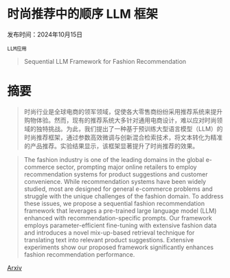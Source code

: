 # 时尚推荐中的顺序 LLM 框架

发布时间：2024年10月15日

`LLM应用`

> Sequential LLM Framework for Fashion Recommendation

# 摘要

> 时尚行业是全球电商的领军领域，促使各大零售商纷纷采用推荐系统来提升购物体验。然而，现有的推荐系统大多针对通用电商设计，难以应对时尚领域的独特挑战。为此，我们提出了一种基于预训练大型语言模型（LLM）的时尚推荐框架，通过参数高效微调与创新混合检索技术，将文本转化为精准的产品推荐。实验结果显示，该框架显著提升了时尚推荐的效果。

> The fashion industry is one of the leading domains in the global e-commerce sector, prompting major online retailers to employ recommendation systems for product suggestions and customer convenience. While recommendation systems have been widely studied, most are designed for general e-commerce problems and struggle with the unique challenges of the fashion domain. To address these issues, we propose a sequential fashion recommendation framework that leverages a pre-trained large language model (LLM) enhanced with recommendation-specific prompts. Our framework employs parameter-efficient fine-tuning with extensive fashion data and introduces a novel mix-up-based retrieval technique for translating text into relevant product suggestions. Extensive experiments show our proposed framework significantly enhances fashion recommendation performance.

[Arxiv](https://arxiv.org/abs/2410.11327)